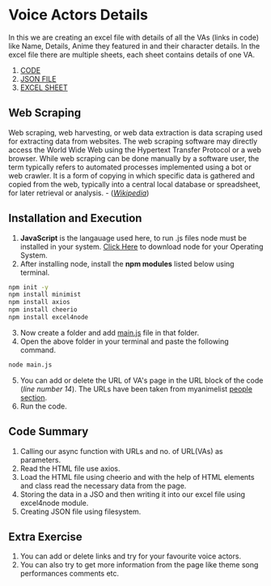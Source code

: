 # Voice Actors Details
In this we are creating an excel file with details of all the VAs (links in code) like Name, Details, Anime they featured in and their character details. In the excel file there are multiple sheets, each sheet contains details of one VA.

1. [CODE](https://github.com/madhur3u/JavaScript/blob/main/Web%20Scraping/VA%20List/main.js)
2. [JSON FILE](https://github.com/madhur3u/JavaScript/blob/main/Web%20Scraping/VA%20List/va.json)
3. [EXCEL SHEET](https://github.com/madhur3u/JavaScript/blob/main/Web%20Scraping/VA%20List/va.xls)
## Web Scraping
Web scraping, web harvesting, or web data extraction is data scraping used for extracting data from websites. The web scraping software may directly access the World Wide Web using the Hypertext Transfer Protocol or a web browser. While web scraping can be done manually by a software user, the term typically refers to automated processes implemented using a bot or web crawler. It is a form of copying in which specific data is gathered and copied from the web, typically into a central local database or spreadsheet, for later retrieval or analysis. - ([_Wikipedia_](https://en.wikipedia.org/wiki/Web_scraping))

## Installation and Execution

1. **JavaScript** is the langauage used here, to run .js files node must be installed in your system. [Click Here](https://nodejs.org/en/download/) to download node for your Operating System.   
3. After installing node, install the **npm modules** listed below using terminal.

```bash
npm init -y
npm install minimist
npm install axios
npm install cheerio
npm install excel4node
```
3. Now create a folder and add [main.js](https://github.com/madhur3u/JavaScript/blob/main/Web%20Scraping/VA%20List/main.js) file in that folder.
4. Open the above folder in your terminal and paste the following command.
```bash
node main.js
``` 
5. You can add or delete the URL of VA's page in the URL block of the code (*line number 14*). The URLs have been taken from myanimelist [people section](https://myanimelist.net/people.php).
6. Run the code.


## Code Summary
1. Calling our async function with URLs and no. of URL(VAs) as parameters.
2. Read the HTML file use axios.
3. Load the HTML file using cheerio and with the help of HTML elements and class read the necessary data from the page.
4. Storing the data in a JSO and then writing it into our excel file using excel4node module.
5. Creating JSON file using filesystem.

## Extra Exercise
1. You can add or delete links and try for your favourite voice actors.
2. You can also try to get more information from the page like theme song performances comments etc.
